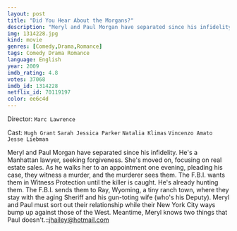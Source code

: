 ```yaml
---
layout: post
title: "Did You Hear About the Morgans?"
description: "Meryl and Paul Morgan have separated since his infidelity. He's a Manhattan lawyer, seeking forgiveness. She's moved on, focusing on real estate sales. As he walks her to an appointment one evening, pleading his case, they witness a murder, and the murderer sees them. The F.B.I. wants them in Witness Protection until the killer is caught. He's already hunting them. The F.B.I. sends them to Ray, Wyoming, a tiny ranch town, where they stay with the aging Sheriff and his gun-toting wife (who's his Deputy). Meryl and Paul must sort out their relations.."
img: 1314228.jpg
kind: movie
genres: [Comedy,Drama,Romance]
tags: Comedy Drama Romance 
language: English
year: 2009
imdb_rating: 4.8
votes: 37068
imdb_id: 1314228
netflix_id: 70119197
color: ee6c4d
---
```

Director: `Marc Lawrence`  

Cast: `Hugh Grant` `Sarah Jessica Parker` `Natalia Klimas` `Vincenzo Amato` `Jesse Liebman` 

Meryl and Paul Morgan have separated since his infidelity. He's a Manhattan lawyer, seeking forgiveness. She's moved on, focusing on real estate sales. As he walks her to an appointment one evening, pleading his case, they witness a murder, and the murderer sees them. The F.B.I. wants them in Witness Protection until the killer is caught. He's already hunting them. The F.B.I. sends them to Ray, Wyoming, a tiny ranch town, where they stay with the aging Sheriff and his gun-toting wife (who's his Deputy). Meryl and Paul must sort out their relationship while their New York City ways bump up against those of the West. Meantime, Meryl knows two things that Paul doesn't.::<jhailey@hotmail.com>